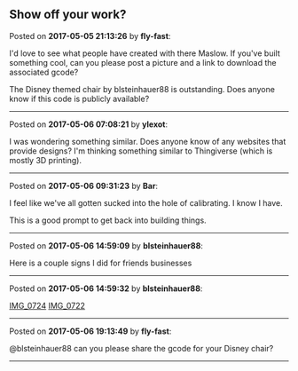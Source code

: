 ## Show off your work?
Posted on **2017-05-05 21:13:26** by **fly-fast**:

I'd love to see what people have created with there Maslow.  If you've built something cool, can you please post a picture and a link to download the associated gcode?  



The Disney themed chair by blsteinhauer88 is outstanding.  Does  anyone know if this code is publicly available?

---

Posted on **2017-05-06 07:08:21** by **ylexot**:

I was wondering something similar. Does anyone know of any websites that provide designs? I'm thinking something similar to Thingiverse (which is mostly 3D printing).

---

Posted on **2017-05-06 09:31:23** by **Bar**:

I feel like we've all gotten sucked into the hole of calibrating. I know I have.



This is a good prompt to get back into building things.

---

Posted on **2017-05-06 14:59:09** by **blsteinhauer88**:

Here is a couple signs I did for friends businesses

---

Posted on **2017-05-06 14:59:32** by **blsteinhauer88**:

[IMG_0724](../../images/o0/07/o007_img_0724.jpg.jpg) [IMG_0722](../../images/30/5A/305A_img_0722.jpg.jpg)

---

Posted on **2017-05-06 19:13:49** by **fly-fast**:

@blsteinhauer88  can you please share the gcode for your Disney chair?

---

